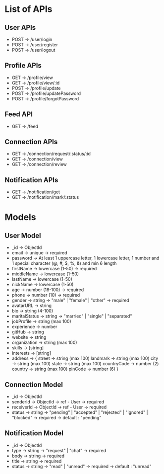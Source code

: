 # List of APIs

## User APIs

- POST -> /user/login
- POST -> /user/register
- POST -> /user/logout

## Profile APIs

- GET -> /profile/view
- GET -> /profile/view/:id
- POST -> /profile/update
- POST -> /profile/updatePassword
- POST -> /profile/forgotPassword

## Feed API

- GET -> /feed

## Connection APIs

- GET -> /connection/request/:status/:id
- GET -> /connection/view
- GET -> /connection/review

## Notification APIs

- GET -> /notification/get
- GET -> /notification/mark/:status

# Models

## User Model

- \_id -> ObjectId
- email -> unique -> required
- password -> At least 1 uppercase letter, 1 lowercase letter, 1 number and 1 special character (@, #, $, %, &) and min 6 length
- firstName -> lowercase (1-50) -> required
- middleName -> lowercase (1-50)
- lastName -> lowercase (1-50)
- nickName -> lowercase (1-50)
- age -> number (18-100) -> required
- phone -> number (10) -> required
- gender -> string -> "male" | "female" | "other" -> required
- avatarURL -> string
- bio -> string (4-100)
- maritalStatus -> string -> "married" | "single" | "separated"
- jobProfile -> string (max 100)
- experience -> number
- gitHub -> string
- website -> string
- organization -> string (max 100)
- skills -> [string]
- interests -> [string]
- address -> {
  street -> string (max 100)
  landmark -> string (max 100)
  city -> string (max 100)
  state -> string (max 100)
  countryCode -> number (2)
  country -> string (max 100)
  pinCode -> number (6)
  }

## Connection Model

- \_id -> ObjectId
- senderId -> ObjectId -> ref - User -> required
- receiverId -> ObjectId -> ref - User -> required
- status -> string -> "pending" | "accepted" | "rejected" | "ignored" | "blocked" -> required -> default : "pending"

## Notification Model

- \_id -> ObjectId
- type -> string -> "request" | "chat" -> required
- body -> string -> required
- title -> string -> required
- status -> string -> "read" | "unread" -> required -> default : "unread"
